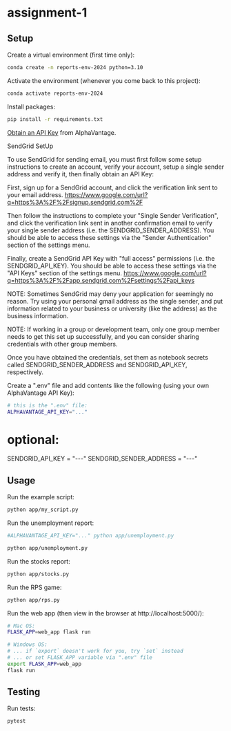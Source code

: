 # assignment-1
## Setup

Create a virtual environment (first time only):

```sh
conda create -n reports-env-2024 python=3.10
```

Activate the environment (whenever you come back to this project):

```sh
conda activate reports-env-2024
```

Install packages:

```sh
pip install -r requirements.txt
```

[Obtain an API Key](https://www.alphavantage.co/support/#api-key) from AlphaVantage.


SendGrid SetUp

To use SendGrid for sending email, you must first follow some setup instructions to create an account, verify your account, setup a single sender address and verify it, then finally obtain an API Key:

First, sign up for a SendGrid account, and click the verification link sent to your email address.
https://www.google.com/url?q=https%3A%2F%2Fsignup.sendgrid.com%2F


Then follow the instructions to complete your "Single Sender Verification", and click the verification link sent in another confirmation email to verify your single sender address (i.e. the SENDGRID_SENDER_ADDRESS). You should be able to access these settings via the "Sender Authentication" section of the settings menu.

Finally, create a SendGrid API Key with "full access" permissions (i.e. the SENDGRID_API_KEY). You should be able to access these settings via the "API Keys" section of the settings menu.
https://www.google.com/url?q=https%3A%2F%2Fapp.sendgrid.com%2Fsettings%2Fapi_keys


NOTE: Sometimes SendGrid may deny your application for seemingly no reason. Try using your personal gmail address as the single sender, and put information related to your business or university (like the address) as the business information.

NOTE: If working in a group or development team, only one group member needs to get this set up successfully, and you can consider sharing credentials with other group members.

Once you have obtained the credentials, set them as notebook secrets called SENDGRID_SENDER_ADDRESS and SENDGRID_API_KEY, respectively.


Create a ".env" file and add contents like the following (using your own AlphaVantage API Key):

```sh
# this is the ".env" file:
ALPHAVANTAGE_API_KEY="..."
```

# optional:

SENDGRID_API_KEY = "---"
SENDGRID_SENDER_ADDRESS = "---"

## Usage

Run the example script:

```sh
python app/my_script.py
```

Run the unemployment report:

```sh
#ALPHAVANTAGE_API_KEY="..." python app/unemployment.py

python app/unemployment.py
```

Run the stocks report:

```sh
python app/stocks.py
```

Run the RPS game:

```sh
python app/rps.py
```

Run the web app (then view in the browser at http://localhost:5000/):

```sh
# Mac OS:
FLASK_APP=web_app flask run

# Windows OS:
# ... if `export` doesn't work for you, try `set` instead
# ... or set FLASK_APP variable via ".env" file
export FLASK_APP=web_app
flask run
```


## Testing

Run tests:

```sh
pytest
```

